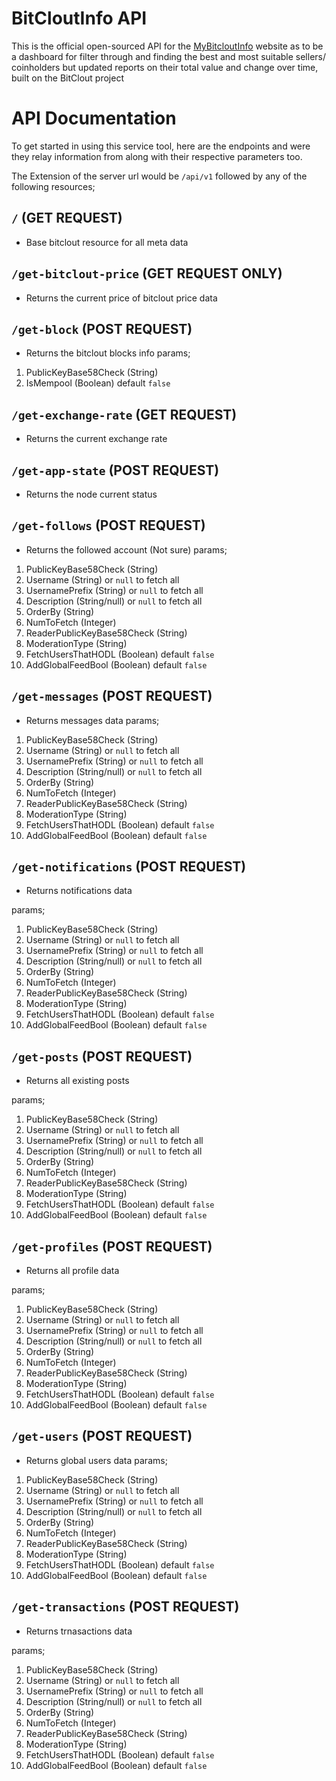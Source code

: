 # BitCloutInfo API


This is the official open-sourced API for the <a href="">MyBitcloutInfo</a> website as to be a dashboard for filter through and finding the best and most suitable sellers/ coinholders but updated reports on their total value and change over time, built on the BitClout project


# API Documentation

To get started in using this service tool, here are the endpoints and were they relay information from along with their respective parameters too.


The Extension of the server url would be `/api/v1` followed by any of the following resources;

## `/` (GET REQUEST)

-   Base bitclout resource for all meta data

## `/get-bitclout-price` (GET REQUEST ONLY)

- Returns the current price of bitclout price data


## `/get-block` (POST REQUEST)

-   Returns the bitclout blocks info
params;
1. PublicKeyBase58Check (String)
2. IsMempool (Boolean) default `false`

## `/get-exchange-rate` (GET REQUEST)

-   Returns the current exchange rate

## `/get-app-state` (POST REQUEST)

-   Returns the node current status

## `/get-follows` (POST REQUEST)

-   Returns the followed account (Not sure)
params;
1. PublicKeyBase58Check (String)
2. Username (String) or `null` to fetch all
3. UsernamePrefix (String) or `null` to fetch all
4. Description (String/null) or `null` to fetch all
5. OrderBy (String)
6. NumToFetch (Integer)
7. ReaderPublicKeyBase58Check (String)
8. ModerationType (String)
9. FetchUsersThatHODL (Boolean) default `false`
10. AddGlobalFeedBool (Boolean) default `false`

## `/get-messages` (POST REQUEST)

-   Returns messages data
params;
1. PublicKeyBase58Check (String)
2. Username (String) or `null` to fetch all
3. UsernamePrefix (String) or `null` to fetch all
4. Description (String/null) or `null` to fetch all
5. OrderBy (String)
6. NumToFetch (Integer)
7. ReaderPublicKeyBase58Check (String)
8. ModerationType (String)
9. FetchUsersThatHODL (Boolean) default `false`
10. AddGlobalFeedBool (Boolean) default `false`

## `/get-notifications` (POST REQUEST)

-   Returns notifications data

params;
1. PublicKeyBase58Check (String)
2. Username (String) or `null` to fetch all
3. UsernamePrefix (String) or `null` to fetch all
4. Description (String/null) or `null` to fetch all
5. OrderBy (String)
6. NumToFetch (Integer)
7. ReaderPublicKeyBase58Check (String)
8. ModerationType (String)
9. FetchUsersThatHODL (Boolean) default `false`
10. AddGlobalFeedBool (Boolean) default `false`

## `/get-posts` (POST REQUEST)

- Returns all existing posts

params;
1. PublicKeyBase58Check (String)
2. Username (String) or `null` to fetch all
3. UsernamePrefix (String) or `null` to fetch all
4. Description (String/null) or `null` to fetch all
5. OrderBy (String)
6. NumToFetch (Integer)
7. ReaderPublicKeyBase58Check (String)
8. ModerationType (String)
9. FetchUsersThatHODL (Boolean) default `false`
10. AddGlobalFeedBool (Boolean) default `false`

## `/get-profiles` (POST REQUEST)

- Returns all profile data

params;
1. PublicKeyBase58Check (String)
2. Username (String) or `null` to fetch all
3. UsernamePrefix (String) or `null` to fetch all
4. Description (String/null) or `null` to fetch all
5. OrderBy (String)
6. NumToFetch (Integer)
7. ReaderPublicKeyBase58Check (String)
8. ModerationType (String)
9. FetchUsersThatHODL (Boolean) default `false`
10. AddGlobalFeedBool (Boolean) default `false`

## `/get-users` (POST REQUEST)

- Returns global users data
params;
1. PublicKeyBase58Check (String)
2. Username (String) or `null` to fetch all
3. UsernamePrefix (String) or `null` to fetch all
4. Description (String/null) or `null` to fetch all
5. OrderBy (String)
6. NumToFetch (Integer)
7. ReaderPublicKeyBase58Check (String)
8. ModerationType (String)
9. FetchUsersThatHODL (Boolean) default `false`
10. AddGlobalFeedBool (Boolean) default `false`

## `/get-transactions` (POST REQUEST)

- Returns trnasactions data

params;
1. PublicKeyBase58Check (String)
2. Username (String) or `null` to fetch all
3. UsernamePrefix (String) or `null` to fetch all
4. Description (String/null) or `null` to fetch all
5. OrderBy (String)
6. NumToFetch (Integer)
7. ReaderPublicKeyBase58Check (String)
8. ModerationType (String)
9. FetchUsersThatHODL (Boolean) default `false`
10. AddGlobalFeedBool (Boolean) default `false`
